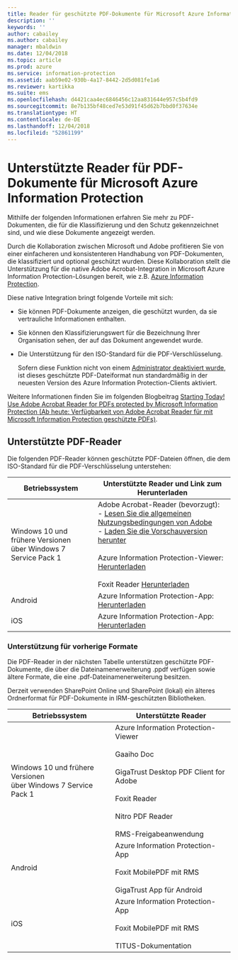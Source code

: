 ```yaml
---
title: Reader für geschützte PDF-Dokumente für Microsoft Azure Information Protection
description: ''
keywords: ''
author: cabailey
ms.author: cabailey
manager: mbaldwin
ms.date: 12/04/2018
ms.topic: article
ms.prod: azure
ms.service: information-protection
ms.assetid: aab59e02-930b-4a17-8442-2d5d081fe1a6
ms.reviewer: kartikka
ms.suite: ems
ms.openlocfilehash: d4421caa4ec6846456c12aa831644e957c5b4fd9
ms.sourcegitcommit: 8e7b135bf48ced7e53d91f45d62b7bbd0f37634e
ms.translationtype: HT
ms.contentlocale: de-DE
ms.lasthandoff: 12/04/2018
ms.locfileid: "52861199"
---
```

# <a name="supported-pdf-readers-for-microsoft-information-protection"></a>Unterstützte Reader für PDF-Dokumente für Microsoft Azure Information Protection

Mithilfe der folgenden Informationen erfahren Sie mehr zu PDF-Dokumenten, die für die Klassifizierung und den Schutz gekennzeichnet sind, und wie diese Dokumente angezeigt werden.

Durch die Kollaboration zwischen Microsoft und Adobe profitieren Sie von einer einfacheren und konsistenteren Handhabung von PDF-Dokumenten, die klassifiziert und optional geschützt wurden. Diese Kollaboration stellt die Unterstützung für die native Adobe Acrobat-Integration in Microsoft Azure Information Protection-Lösungen bereit, wie z.B. [Azure Information Protection](../what-is-information-protection.md). 

Diese native Integration bringt folgende Vorteile mit sich:

- Sie können PDF-Dokumente anzeigen, die geschützt wurden, da sie vertrauliche Informationen enthalten.

- Sie können den Klassifizierungswert für die Bezeichnung Ihrer Organisation sehen, der auf das Dokument angewendet wurde.

- Die Unterstützung für den ISO-Standard für die PDF-Verschlüsselung.
    
    Sofern diese Funktion nicht von einem [Administrator deaktiviert wurde](client-admin-guide-customizations.md#dont-protect-pdf-files-by-using-the-iso-standard-for-pdf-encryption), ist dieses geschützte PDF-Dateiformat nun standardmäßig in der neuesten Version des Azure Information Protection-Clients aktiviert.

Weitere Informationen finden Sie im folgenden Blogbeitrag [Starting Today! Use Adobe Acrobat Reader for PDFs protected by Microsoft Information Protection (Ab heute: Verfügbarkeit von Adobe Acrobat Reader für mit Microsoft Information Protection geschützte PDFs)](https://techcommunity.microsoft.com/t5/Azure-Information-Protection/Starting-October-use-Adobe-Acrobat-Reader-for-PDFs-protected-by/ba-p/262738).

## <a name="supported-pdf-readers"></a>Unterstützte PDF-Reader

Die folgenden PDF-Reader können geschützte PDF-Dateien öffnen, die dem ISO-Standard für die PDF-Verschlüsselung unterstehen:

|Betriebssystem|Unterstützte Reader und Link zum Herunterladen|
|----------------|-----------------------------------|
|Windows 10 und frühere Versionen<br />über Windows 7 Service Pack 1|Adobe Acrobat-Reader (bevorzugt):<br />-  [Lesen Sie die allgemeinen Nutzungsbedingungen von Adobe](https://www.adobe.com/legal/terms.html) <br />- [Laden Sie die Vorschauversion herunter](https://ardownload2.adobe.com/pub/adobe/reader/win/AcrobatDC/misc/MIP_Preview/1900820120/Adobe_MIP_Preview_1900820120.zip) <br /><br /> Azure Information Protection-Viewer: [Herunterladen](https://go.microsoft.com/fwlink/?linkid=838993)<br /><br />Foxit Reader [Herunterladen](https://www.foxitsoftware.com/pdf-reader/)|
|Android|Azure Information Protection-App: [Herunterladen](https://go.microsoft.com/fwlink/?LinkId=325340)|
|iOS|Azure Information Protection-App: [Herunterladen](https://go.microsoft.com/fwlink/?LinkId=325338)|

### <a name="support-for-previous-formats"></a>Unterstützung für vorherige Formate

Die PDF-Reader in der nächsten Tabelle unterstützen geschützte PDF-Dokumente, die über die Dateinamenerweiterung .ppdf verfügen sowie ältere Formate, die eine .pdf-Dateinamenerweiterung besitzen.

Derzeit verwenden SharePoint Online und SharePoint (lokal) ein älteres Ordnerformat für PDF-Dokumente in IRM-geschützten Bibliotheken.


|Betriebssystem|Unterstützte Reader|
|----------------|-----------------------------------|
|Windows 10 und frühere Versionen<br />über Windows 7 Service Pack 1|Azure Information Protection-Viewer<br /><br />Gaaiho Doc<br /><br />GigaTrust Desktop PDF Client for Adobe<br /><br />Foxit Reader<br /><br />Nitro PDF Reader<br /><br />RMS-Freigabeanwendung|
|Android|Azure Information Protection-App<br /><br />Foxit MobilePDF mit RMS<br /><br />GigaTrust App für Android|
|iOS|Azure Information Protection-App<br /><br />Foxit MobilePDF mit RMS<br /><br />TITUS-Dokumentation|

